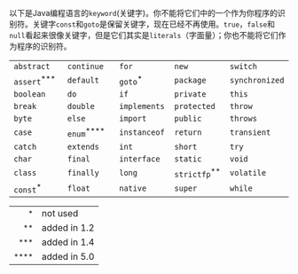 以下是Java编程语言的`keyword`(关键字)。你不能将它们中的一个作为你程序的识别符。关键字`const`和`goto`是保留关键字，现在已经不再使用。`true`，`false`和`null`看起来很像关键字，但是它们其实是`literals`（字面量）；你也不能将它们作为程序的识别符。

<table width="100%" border="0" cellpadding="0" summary="">
<tr>
<td width="20%" align="left"><code>abstract</code></td>
<td width="20%" align="left"><code>continue</code></td>
<td width="20%" align="left"><code>for</code></td>
<td width="20%" align="left"><code>new</code></td>
<td width="20%" align="left"><code>switch</code></td>
</tr>
<tr>
<td width="20%"><code>assert</code><sup>***</sup></td>
<td width="20%" align="left"><code>default</code></td>
<td width="20%" align="left"><code>goto</code><sup>*</sup></td>
<td width="20%" align="left"><code>package</code></td>
<td width="20%" align="left"><code>synchronized</code></td>
</tr>
<tr>
<td width="20%" align="left"><code>boolean</code></td>
<td width="20%" align="left"><code>do</code></td>
<td width="20%" align="left"><code>if</code></td>
<td width="20%" align="left"><code>private</code></td>
<td width="20%" align="left"><code>this</code></td>
</tr>
<tr>
<td width="20%" align="left"><code>break</code></td>
<td width="20%" align="left"><code>double</code></td>
<td width="20%" align="left"><code>implements</code></td>
<td width="20%" align="left"><code>protected</code></td>
<td width="20%" align="left"><code>throw</code></td>
</tr>
<tr>
<td width="20%" align="left"><code>byte</code></td>
<td width="20%" align="left"><code>else</code></td>
<td width="20%" align="left"><code>import</code></td>
<td width="20%" align="left"><code>public</code></td>
<td width="20%" align="left"><code>throws</code></td>
</tr>
<tr>
<td width="20%" align="left"><code>case</code></td>
<td width="20%" align="left"><code>enum</code><sup>****</sup></td>
<td width="20%" align="left"><code>instanceof</code></td>
<td width="20%" align="left"><code>return</code></td>
<td width="20%" align="left"><code>transient</code></td>
</tr>
<tr>
<td width="20%" align="left"><code>catch</code></td>
<td width="20%" align="left"><code>extends</code></td>
<td width="20%" align="left"><code>int</code></td>
<td width="20%" align="left"><code>short</code></td>
<td width="20%" align="left"><code>try</code></td>
</tr>
<tr>
<td width="20%" align="left"><code>char</code></td>
<td width="20%" align="left"><code>final</code></td>
<td width="20%" align="left"><code>interface</code></td>
<td width="20%" align="left"><code>static</code></td>
<td width="20%" align="left"><code>void</code></td>
</tr>
<tr>
<td width="20%" align="left"><code>class</code></td>
<td width="20%" align="left"><code>finally</code></td>
<td width="20%" align="left"><code>long</code></td>
<td width="20%" align="left"><code>strictfp</code><sup>**</sup></td>
<td width="20%" align="left"><code>volatile</code></td>
</tr>
<tr>
<td width="20%" align="left"><code>const</code><sup>*</sup></td>
<td width="20%" align="left"><code>float</code></td>
<td width="20%" align="left"><code>native</code></td>
<td width="20%" align="left"><code>super</code></td>
<td width="20%" align="left"><code>while</code></td>
</tr>
</table>
<table border="0" cellpadding="0" summary="">
<tr>
<td align="right"><sup>*</sup></td>
<td>not used</td>
</tr>
<tr>
<td align="right"><sup>**</sup></td>
<td>added in 1.2</td>
</tr>
<tr>
<td align="right"><sup>***</sup></td>
<td>added in 1.4</td>
</tr>
<tr>
<td align="right"><sup>****</sup></td>
<td>added in 5.0</td>
</tr>
</table>